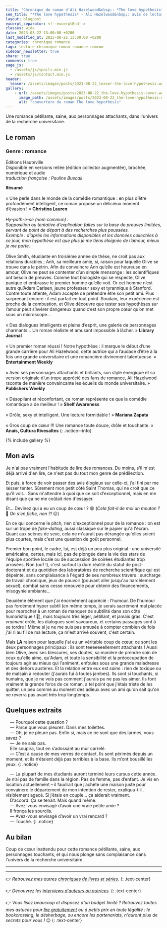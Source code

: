 ```yaml
---
title: "Chronique du roman d'Ali Hazelwood&nbsp;: *The love hypothesis*"
seo_title: "*The love hypothesis* - Ali Hazelwood&nbsp;: avis de lecture"
layout: blogpost
excerpt_separator: <!--excerptEnd-->
classes: wide
date: 2023-08-22 13:00:00 +0200
last_modified_at: 2023-08-22 13:00:00 +0200
categories: chronique romance
tags: lecture chronique roman romance romcom
sidebar_newsletter: true
share: true
comments: true
page_js:
  - /assets/js/spoils.min.js
  - /assets/js/contact.min.js
header:
  teaser: /assets/images/posts/2023-08-22_teaser-the-love-hypothesis.webp
gallery:
    - url: /assets/images/posts/2023-08-22_the-love-hypothesis-cover.webp
      image_path: /assets/images/posts/2023-08-22_the-love-hypothesis-cover.webp
      alt: "couverture du roman The love hypothesis"
---
```


Une romance pétillante, saine, aux personnages attachants, dans l'univers de la recherche universitaire.
<!--excerptEnd-->

<span class="fa fa-star rating_checked"></span>
<span class="fa fa-star rating_checked"></span>
<span class="fa fa-star rating_checked"></span>
<span class="fa fa-star rating_checked"></span>
<span class="fa fa-star rating_checked"></span>

## Le roman

### Genre&nbsp;: romance

Éditions Hauteville<br />
Disponible en versions reliée (édition collector augmentée), brochée, numérique et audio<br />
*traduction française&nbsp;: Pauline Buscail*


**Résumé**<br /><br />
&laquo;&nbsp;Une perle dans le monde de la comédie romantique&nbsp;: en plus d’être profondément intelligent, ce roman propose un délicieux moment d’évasion&nbsp;!&nbsp;&raquo; **Christina Lauren**<br/><br />
*Hy-poth-è-se (nom commun)&nbsp;:<br />
Supposition ou tentative d’explication faites sur la base de preuves limitées, servant de point de départ à des recherches plus poussées.<br />
Exemple&nbsp;: d’après les informations disponibles et les données collectées à ce jour, mon hypothèse est que plus je me tiens éloignée de l’amour, mieux je me porte.*<br /><br />
Olive Smith, étudiante en troisième année de thèse, ne croit pas aux relations durables&nbsp;; Anh, sa meilleure amie, si, raison pour laquelle Olive se trouve dans le pétrin. Afin de convaincre Anh qu’elle est heureuse en amour, Olive ne peut se contenter d’un simple mensonge&nbsp;: les scientifiques ont besoin de preuves. Comme tout biologiste qui se respecte, Olive panique et embrasse le premier homme qu’elle voit. Or cet homme n’est autre qu’Adam Carlsen, jeune professeur sexy et tyrannique à Stanford. Contre toute attente, Adam accepte de prétendre être son petit ami. Plus surprenant encore&nbsp;: il est parfait en tout point. Soudain, leur expérience est proche de la combustion, et Olive découvre que tester ses hypothèses sur l’amour peut s’avérer dangereux quand c’est son propre cœur qu’on met sous un microscope&hellip;<br /><br />
&laquo;&nbsp;Des dialogues intelligents et pleins d’esprit, une galerie de personnages charmants… Un roman réaliste et amusant impossible à lâcher.&nbsp;&raquo; **Library Journal**<br /><br />
&laquo;&nbsp;Un premier roman réussi&nbsp;! Notre hypothèse&nbsp;: il marque le début d’une grande carrière pour Ali Hazelwood, cette autrice qui a l’audace d’être à la fois une grande universitaire et une romancière divinement talentueuse.&nbsp;&raquo; **Entertainment Weekly**<br /><br />
&laquo;&nbsp;Avec ses personnages attachants et brillants, son style énergique et sa version originale d’un trope apprécié des fans de romance, Ali Hazelwood raconte de manière convaincante les écueils du monde universitaire.&nbsp;&raquo; **Publishers Weekly**<br /><br />
&laquo;&nbsp;Désopilant et réconfortant, ce roman représente ce que la comédie romantique a de meilleur&nbsp;!&nbsp;&raquo; **Shelf Awareness**<br /><br />
&laquo;&nbsp;Drôle, sexy et intelligent. Une lecture formidable&nbsp;!&nbsp;&raquo; **Mariana Zapata**<br /><br />
&laquo;&nbsp;Gros coup de c&oelig;ur&nbsp;!!! Une romance toute douce, drôle et touchante.&nbsp;&raquo; **Anaïs, Cultura Rivesaltes**
{: .notice--info}

{% include gallery %}



## Mon avis

Je n'ai pas vraiment l'habitude de lire des romances. Du moins, s'il m'est déjà arrivé d'en lire, ce n'est pas du tout mon genre de prédilection.

Et puis, à force de voir passer des avis élogieux sur celle-ci, j'ai fini par me laisser tenter. Sûrement mon petit côté Saint Thomas, qui ne croit que ce qu'il voit&hellip; Sans m'attendre à quoi que ce soit d'exceptionnel, mais en me disant que ça ne me coûtait rien d'essayer.

Et&hellip; Devinez qui a eu un coup de c&oelig;ur&nbsp;? 😆 (*Cela fait-il de moi un mouton&nbsp;?* 🐑 *On s'en fiche, non&nbsp;?!* 😉)

En ce qui concerne le pitch, rien d'exceptionnel pour de la romance&nbsp;: on est sur un trope de *fake-dating*, aussi classique sur le papier qu'à l'écran. Quant aux scènes de sexe, cela ne m'aurait pas dérangée qu'elles soient plus courtes, mais c'est une question de goût personnel.

Premier bon point, le cadre, lui, est déjà un peu plus original&nbsp;: une université américaine, certes, mais ici, pas de plongée dans la vie des stars de l'équipe sportive locale ou de succession de soirées étudiantes trop arrosées. Non (ouf&nbsp;!), c'est surtout la dure réalité du statut de post-doctorant et du quotidien des laboratoires de recherche scientifique qui est dépeinte, sans complaisance à l'égard de ses nombreux travers&nbsp;: surcharge de travail chronique, jeux de pouvoir (pouvant aller jusqu'au harcèlement sexuel), combat sans cesse renouvelé pour obtenir des financements, misogynie ambiante&hellip;

Deuxième élément que j'ai énormément apprécié&nbsp;: l'humour. De l'humour pas forcément hyper subtil (en même temps, je serais sacrément mal placée pour reprocher à un roman de manquer de subtilité dans son côté humoristique&nbsp;! 🤣), mais toujours très léger, pétillant, et jamais gras. C'est *vraiment* drôle, les dialogues sont savoureux, et certains passages sont à se tordre&nbsp;! Même si je ne me suis pas amusée à compter combien de fois j'ai ri au fil de ma lecture, ça m'est arrivé souvent, c'est certain.

Mais **LA** raison pour laquelle j'ai eu un véritable coup de c&oelig;ur, ce sont les deux personnages principaux&nbsp;: ils sont teeeeeeellement attachants&nbsp;! Aussi bien Olive, avec ses blessures, ses doutes, sa manière de prendre soin de ceux qu'elle aime, qu'Adam, et toute la sensibilité et la préoccupation de toujours agir au mieux qui l'animent, enfouies sous une grande maladresse et des dehors austères. Et la relation entre eux est *saine*&nbsp;: rien de toxique ou de malsain à redouter (j'aurais fui à toutes jambes). Ils sont si touchants, si humains, que je ne vois pas comment j'aurais pu ne pas les aimer. Ils font vraiment la grande force de ce roman, à tel point que j'étais triste de les quitter, un peu comme au moment des adieux avec un ami qu'on sait qu'on ne reverra pas avant ~~très~~ trop longtemps.


## Quelques extraits

<span style="margin-left: 1em;"></span>—&nbsp;Pourquoi cette question&nbsp;?<br />
<span style="margin-left: 1em;"></span>—&nbsp;Parce que vous pleurez. Dans mes toilettes.<br />
<span style="margin-left: 1em;"></span>—&nbsp;Oh, je ne pleure pas. Enfin si, mais ce ne sont que des larmes, vous savez&nbsp;?<br />
<span style="margin-left: 1em;"></span>—&nbsp;Je ne sais pas.<br />
<span style="margin-left: 1em;"></span>Elle soupira, tout en s’adossant au mur carrelé.<br />
<span style="margin-left: 1em;"></span>—&nbsp;C’est à cause de mes verres de contact. Ils sont périmés depuis un moment, et ils n’étaient déjà pas terribles à la base. Ils m’ont bousillé les yeux.
{: .notice}

<span style="margin-left: 1em;"></span>—&nbsp;La plupart de mes étudiants auront terminé leurs cursus cette année. Je n’ai pas de famille dans la région. Pas de femme, pas d’enfant. Je vis en location actuellement – il faudrait que j’achète une maison juste pour convaincre le département de mon intention de rester, expliqua-t-il, visiblement agacé. Si j’étais en couple&hellip; ça aiderait vraiment.<br />
<span style="margin-left: 1em;"></span>D’accord. Ça se tenait. Mais quand même.<br />
<span style="margin-left: 1em;"></span>—&nbsp;Avez-vous envisagé d’avoir une vraie petite amie&nbsp;?<br />
<span style="margin-left: 1em;"></span>Il fronça les sourcils.<br />
<span style="margin-left: 1em;"></span>—&nbsp;Avez-vous envisagé d’avoir un vrai rencard&nbsp;?<br />
<span style="margin-left: 1em;"></span>—&nbsp;Touché.
{: .notice}



## Au bilan

Coup de c&oelig;ur inattendu pour cette romance pétillante, saine, aux personnages touchants, et qui nous plonge sans complaisance dans l'univers de la recherche universitaire.


---
---
👉 *Retrouvez mes autres [chroniques de livres et séries](/blog/tags#chronique).*
{: .text-center}

👉 *Découvrez les [interviews d'auteurs ou autrices](/blog/tags#interview).*
{: .text-center}

👉 *Vous lisez beaucoup et disposez d'un budget limité&nbsp;? Retrouvez toutes mes astuces pour [lire gratuitement](/lecture/2022/08/22/lire-gratuitement.html) ou à petits prix en toute légalité&nbsp;: le bookcrossing, le désherbage, ou encore les partenariats, n'auront plus de secrets pour vous&nbsp;!* 😉
{: .text-center}